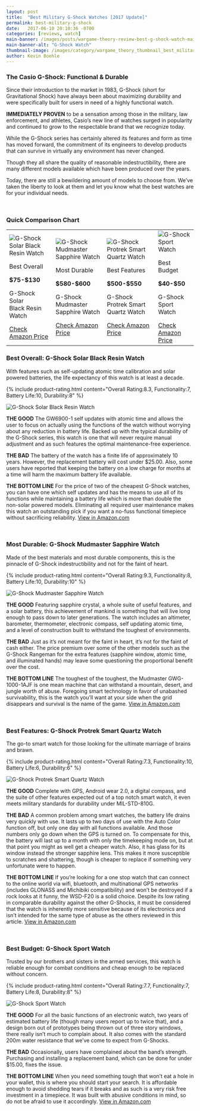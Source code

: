 ```yaml
---
layout: post
title:  "Best Military G-Shock Watches [2017 Update]"
permalink: best-military-g-shock
date:   2017-06-10 20:10:36 -0700
categories: [reviews, watch]
main-banner: /images/posts/wargame-theory-review-best-g-shock-watch-main-banner.jpg
main-banner-alt: "G-Shock Watch"
thumbnail-image: /images/category/wargame_theory_thumbnail_best_military_g-shock.jpg
author: Kevin Boehle
---
```


### The Casio G-Shock: Functional & Durable

Since their introduction to the market in 1983, G-Shock (short for Gravitational Shock) have always been about maximizing durability and were specifically built for users in need of a highly functional watch.
 
__IMMEDIATELY PROVEN__ to be a sensation among those in the military, law enforcement, and athletes, Casio’s new line of watches surged in popularity and continued to grow to the respectable brand that we recognize today.
 
While the G-Shock series has certainly altered its features and form as time has moved forward, the commitment of its engineers to develop products that can survive in virtually any environment has never changed.
 
Though they all share the quality of reasonable indestructibility, there are many different models available which have been produced over the years.
 
Today, there are still a bewildering amount of models to choose from. We’ve taken the liberty to look at them and let you know what the best watches are for your individual needs.

<br>

### Quick Comparison Chart

<table class="comparison-chart">
	<tr>
		<td>
			<img src="/images/posts/wargame-theory-review-best-g-shock-watch-1.jpg" alt="G-Shock Solar Black Resin Watch">
			<p class="product-value-prop">Best Overall</p>		
			<p class="product-name product-price"><strong>$75-$130</strong></p>	
			<p class="product-name">G-Shock Solar<br>Black Resin Watch</p>
			<a href="https://www.amazon.com/G-Shock-GW6900-1-Tough-Solar-Black/dp/B00284ADAI/ref=sr_1_1?s=apparel&ie=UTF8&qid=1497141632&sr=1-1&nodeID=7141123011&psd=1&keywords=gshock+6900-1" target="_blank">Check Amazon Price</a>
		</td>
		<td>
			<img src="/images/posts/wargame-theory-review-best-g-shock-watch-2.jpg" alt="G-Shock Mudmaster Sapphire Watch">
			<p class="product-value-prop">Most Durable</p>
			<p class="product-name product-price"><strong>$580-$600</strong></p>	
			<p class="product-name">G-Shock Mudmaster<br>Sapphire Watch</p>
			<a href="https://www.amazon.com/CASIO-G-SHOCK-MUDMASTER-GWG-1000-1AJF-Japan/dp/B012FC5I4I/ref=cm_cr_arp_d_product_top?ie=UTF8" target="_blank">Check Amazon Price</a>
		</td>
		<td>
			<img src="/images/posts/wargame-theory-review-best-g-shock-watch-3.jpg" alt="G-Shock Protrek Smart Quartz Watch">
			<p class="product-value-prop">Best Features</p>
			<p class="product-name product-price"><strong>$500-$550</strong></p>	
			<p class="product-name">G-Shock Protrek Smart Quartz Watch</p>
			<a href="https://www.amazon.com/Casio-Quartz-Resin-Outdoor-Smartwatch/dp/B06XCFMYXS/ref=sr_1_1?s=apparel&ie=UTF8&qid=1497140781&sr=1-1&nodeID=7141123011&psd=1&keywords=casio%2Bsmart%2Bwatch&th=1" target="_blank">Check Amazon Price</a>
		</td>
		<td>
			<img src="/images/posts/wargame-theory-review-best-g-shock-watch-4.jpg" alt="G-Shock Sport Watch">
			<p class="product-value-prop">Best Budget</p>
			<p class="product-name product-price"><strong>$40-$50</strong></p>	
			<p class="product-name">G-Shock<br>Sport Watch</p>
			<a href="https://www.amazon.com/G-Shock-GW9052-1BCG-Black-Resin-Sport/dp/B000GAYQLI/ref=sr_1_3?ie=UTF8&qid=1497139041&sr=8-3&keywords=casio%2Bg-shock%2Bsports&th=1" target="_blank">Check Amazon Price</a>
		</td>							
	</tr>
</table>

### Best Overall: G-Shock Solar Black Resin Watch

With features such as self-updating atomic time calibration and solar powered batteries, the life expectancy of this watch is at least a decade.

{% include product-rating.html content="Overall Rating:8.3, Functionality:7, Battery Life:10, Durability:8" %} 
<p class="product-image"><img src="/images/posts/wargame-theory-review-best-g-shock-watch-1.jpg" alt="G-Shock Solar Black Resin Watch" /></p>

__THE GOOD__ The GW6900-1 self updates with atomic time and allows the user to focus on actually using the functions of the watch without worrying about any reduction in battery life. Backed up with the typical durability of the G-Shock series, this watch is one that will never require manual adjustment and as such features the optimal maintenance-free experience.

__THE BAD__ The battery of the watch has a finite life of approximately 10 years. However, the replacement battery will cost under $25.00. Also, some users have reported that keeping the battery on a low charge for months at a time will harm the maximum battery life available.

__THE BOTTOM LINE__ For the price of two of the cheapest G-Shock watches, you can have one which self updates and has the means to use all of its functions while maintaining a battery life which is more than double the non-solar powered models. Eliminating all required user maintenance makes this watch an outstanding pick if you want a no-fuss functional timepiece without sacrificing reliability.
[View in Amazon.com][product-link-1]

<br>

### Most Durable: G-Shock Mudmaster Sapphire Watch

Made of the best materials and most durable components, this is the pinnacle of G-Shock indestructibility and not for the faint of heart.

{% include product-rating.html content="Overall Rating:9.3, Functionality:8, Battery Life:10, Durability:10" %} 
<p class="product-image"><img src="/images/posts/wargame-theory-review-best-g-shock-watch-2.jpg" alt="G-Shock Mudmaster Sapphire Watch"></p>

__THE GOOD__ Featuring sapphire crystal, a whole suite of useful features, and a solar battery, this achievement of mankind is something that will live long enough to pass down to later generations. The watch includes an altimeter, barometer, thermometer, electronic compass, self updating atomic time, and a level of construction built to withstand the toughest of environments.

__THE BAD__ Just as it’s not meant for the faint in heart, it’s not for the faint of cash either. The price premium over some of the other models such as the G-Shock Rangeman for the extra features (sapphire window, atomic time, and illuminated hands) may leave some questioning the proportional benefit over the cost.

__THE BOTTOM LINE__ The toughest of the toughest, the Mudmaster GWG-1000-1AJF is one mean machine that can withstand a mountain, desert, and jungle worth of abuse. Foregoing smart technology in favor of unabashed survivability, this is the watch you’ll want at your side when the grid disappears and survival is the name of the game.
[View in Amazon.com][product-link-2]

<br>

### Best Features: G-Shock Protrek Smart Quartz Watch

The go-to smart watch for those looking for the ultimate marriage of brains and brawn.

{% include product-rating.html content="Overall Rating:7.3, Functionality:10, Battery Life:6, Durability:6" %} 
<p class="product-image"><img src="/images/posts/wargame-theory-review-best-g-shock-watch-3.jpg" alt="G-Shock Protrek Smart Quartz Watch"></p>

__THE GOOD__ Complete with GPS, Android wear 2.0, a digital compass, and the suite of other features expected out of a top notch smart watch, it even meets military standards for durability under MIL-STD-810G. 

__THE BAD__ A common problem among smart watches, the battery life drains very quickly with use. It lasts up to two days of use with the Auto Color function off, but only one day with all functions available. And those numbers only go down when the GPS is turned on. To compensate for this, the battery will last up to a month with only the timekeeping mode on, but at that point you might as well get a cheaper watch. Also, it has glass for its window instead the stronger sapphire lens. This makes it more susceptible to scratches and shattering, though is cheaper to replace if something very unfortunate were to happen.

__THE BOTTOM LINE__ If you’re looking for a one stop watch that can connect to the online world via wifi, bluetooth, and multinational GPS networks (includes GLONASS and Michibiki compatibility) and won’t be destroyed if a rock looks at it funny, the WSD-F20 is a solid choice. Despite its low rating in comparable durability against the other G-Shocks, it must be considered that the watch is inherently more sensitive because of its electronics and isn’t intended for the same type of abuse as the others reviewed in this article.
[View in Amazon.com][product-link-3]

<br>

### Best Budget: G-Shock Sport Watch

Trusted by our brothers and sisters in the armed services, this watch is reliable enough for combat conditions and cheap enough to be replaced without concern.

{% include product-rating.html content="Overall Rating:7.7, Functionality:7, Battery Life:8, Durability:8" %} 
<p class="product-image"><img src="/images/posts/wargame-theory-review-best-g-shock-watch-4.jpg" alt="G-Shock Sport Watch"></p>

__THE GOOD__ For all the basic functions of an electronic watch, two years of estimated battery life (though many users report up to twice that), and a design born out of prototypes being thrown out of three story windows, there really isn’t much to complain about. It also comes with the standard 200m water resistance that we’ve come to expect from G-Shocks.

__THE BAD__ Occasionally, users have complained about the band’s strength. Purchasing and installing a replacement band, which can be done for under $15.00, fixes the issue.

__THE BOTTOM LINE__ When you need something tough that won’t eat a hole in your wallet, this is where you should start your search. It is affordable enough to avoid shedding tears if it breaks and as such is a very risk free investment in a timepiece. It was built with abusive conditions in mind, so do not be afraid to use it accordingly.
[View in Amazon.com][product-link-4]






[product-link-1]: https://www.amazon.com/G-Shock-GW6900-1-Tough-Solar-Black/dp/B00284ADAI/ref=sr_1_1?s=apparel&ie=UTF8&qid=1497141632&sr=1-1&nodeID=7141123011&psd=1&keywords=gshock+6900-1
[product-link-2]: https://www.amazon.com/CASIO-G-SHOCK-MUDMASTER-GWG-1000-1AJF-Japan/dp/B012FC5I4I/ref=cm_cr_arp_d_product_top?ie=UTF8
[product-link-3]: https://www.amazon.com/Casio-Quartz-Resin-Outdoor-Smartwatch/dp/B06XCFMYXS/ref=sr_1_1?s=apparel&ie=UTF8&qid=1497140781&sr=1-1&nodeID=7141123011&psd=1&keywords=casio%2Bsmart%2Bwatch&th=1
[product-link-4]: https://www.amazon.com/G-Shock-GW9052-1BCG-Black-Resin-Sport/dp/B000GAYQLI/ref=sr_1_3?ie=UTF8&qid=1497139041&sr=8-3&keywords=casio%2Bg-shock%2Bsports&th=1